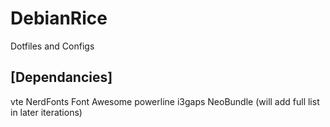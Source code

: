 # DebianRice
Dotfiles and Configs

[Dependancies]
--------------
vte
NerdFonts
Font Awesome
powerline
i3gaps
NeoBundle
(will add full list in later iterations)
